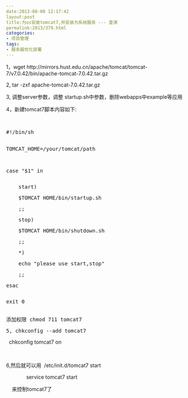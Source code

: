 ```yaml
---
date:2013-08-08 12:17:42
layout:post
title:为os安装tomcat7,并安装为系统服务 --- 查清
permalink:2013/379.html
categories:
- 项目管理
tags:
- 服务器优化部署
---
```



<p> 1，wget&nbsp;http://mirrors.hust.edu.cn/apache/tomcat/tomcat-7/v7.0.42/bin/apache-tomcat-7.0.42.tar.gz </p> 
<p> 2, tar -zxf apache-tomcat-7.0.42.tar.gz </p> 
<p> 3, 调整server参数，调整 startup.sh中参数，删除webapps中example等应用 </p> 
<p> 4，新建tomcat7脚本内容如下: </p> 
<p> &nbsp;&nbsp;&nbsp;&nbsp;  </p> 
<pre>#!/bin/sh

TOMCAT_HOME=/your/tomcat/path

case &quot;$1&quot; in</pre> 
<pre>    start)</pre> 
<pre>    $TOMCAT_HOME/bin/startup.sh  &nbsp;</pre> 
<pre>    ;;&nbsp;</pre> 
<pre>    stop)</pre> 
<pre>    $TOMCAT_HOME/bin/shutdown.sh</pre> 
<pre>&nbsp;   ;;
</pre> 
<pre>    *)</pre> 
<pre>    echo &quot;please use start,stop&quot;</pre> 
<pre>    ;;</pre> 
<pre>esac</pre> 
<pre></pre> 
<pre>exit 0

</pre> 
<pre>添加权限 chmod 711 tomcat7</pre> 
<pre>5, chkconfig --add tomcat7</pre> 
<p> &nbsp; chkconfig tomcat7 on </p> 
<p> <br />  </p> 
<p> 6,然后就可以用 &nbsp;/etc/init.d/tomcat7 start </p> 
<p> &nbsp; &nbsp; &nbsp; &nbsp; &nbsp; &nbsp; &nbsp; service tomcat7 start </p> 
<p> &nbsp; &nbsp; 来控制tomcat7了<br />  </p>